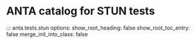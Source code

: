 <!--
  ~ Copyright (c) 2023-2024 Arista Networks, Inc.
  ~ Use of this source code is governed by the Apache License 2.0
  ~ that can be found in the LICENSE file.
  -->

# ANTA catalog for STUN tests

::: anta.tests.stun
    options:
      show_root_heading: false
      show_root_toc_entry: false
      merge_init_into_class: false
